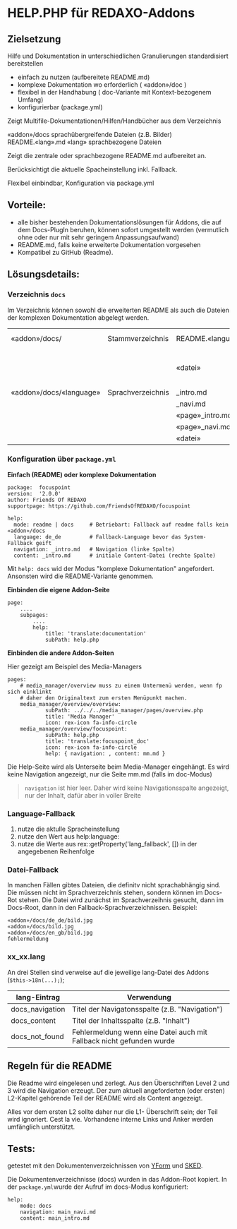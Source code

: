 # HELP.PHP für REDAXO-Addons

## Zielsetzung

Hilfe und Dokumentation in unterschiedlichen Granulierungen standardisiert bereitstellen

- einfach zu nutzen (aufbereitete README.md)
- komplexe Dokumentation wo erforderlich ( «addon»/doc )
- flexibel in der Handhabung ( doc-Variante mit Kontext-bezogenem Umfang)
- konfigurierbar (package.yml)

Zeigt Multifile-Dokumentationen/Hilfen/Handbücher aus dem Verzeichnis 

  «addon»/docs
    sprachübergreifende Dateien (z.B. Bilder)
    README.«lang».md
    «lang»
      sprachbezogene Dateien

Zeigt die zentrale oder sprachbezogene README.md aufbereitet an.

Berücksichtigt die aktuelle Spacheinstellung inkl. Fallback. 

Flexibel einbindbar, Konfiguration via package.yml


## Vorteile:

- alle bisher bestehenden Dokumentationslösungen für Addons, die auf dem Docs-PlugIn beruhen,
können sofort umgestellt werden (vermutlich ohne oder nur mit sehr geringem Anpassungsaufwand)
- README.md, falls keine erweiterte Dokumentation vorgesehen
- Kompatibel zu GitHub (Readme).


## Lösungsdetails:

### Verzeichnis `docs`

Im Verzeichnis können sowohl die erweiterten README als auch die Dateien der komplexen Dokumentation 
abgelegt werden. 

|   |   |   |   |
|---|---|---|---|
|«addon»/docs/|Stammverzeichnis|README.«language».md|sprachspezifische README-Dateien|
|||«datei»|Dateien einer Dokumentation, die nicht sprachspezifisch sind (meist Bilder)|
|«addon»/docs/«language»|Sprachverzeichnis|_intro.md|Default-Text|
|||_navi.md|Navigationsdatei/Menü|
|||«page»_intro.md|Default-Text|
|||«page»_navi.md|Navigationsdatei/Menü|
|||«datei»|Dokumentationsdatei|

### Konfiguration über `package.yml`

**Einfach (README) oder komplexe Dokumentation**

    package:  focuspoint
    version:  '2.0.0'
    author: Friends Of REDAXO
    supportpage: https://github.com/FriendsOfREDAXO/focuspoint

    help: 
      mode: readme | docs     # Betriebart: Fallback auf readme falls kein «addon»/docs
      language: de_de         # Fallback-Language bevor das System-Fallback geift
      navigation: _intro.md   # Navigation (linke Spalte)
      content: _intro.md      # initiale Content-Datei (rechte Spalte)

Mit `help: docs` wid der Modus "komplexe Dokumentation" angefordert. Ansonsten wird die README-Variante genommen.

**Einbinden die eigene Addon-Seite**

    page:
        ....
        subpages:
            ....
            help:
                title: 'translate:documentation'
                subPath: help.php


**Einbinden die andere Addon-Seiten**

Hier gezeigt am Beispiel des Media-Managers

    pages:
        # media_manager/overview muss zu einem Untermenü werden, wenn fp sich einklinkt
        # daher den Originaltext zum ersten Menüpunkt machen.
        media_manager/overview/overview:
                subPath: ../../../media_manager/pages/overview.php
                title: 'Media Manager'
                icon: rex-icon fa-info-circle
        media_manager/overview/focuspoint:
                subPath: help.php
                title: 'translate:focuspoint_doc'
                icon: rex-icon fa-info-circle
                help: { navigation: , content: mm.md }

Die Help-Seite wird als Unterseite beim Media-Manager eingehängt. Es wird keine Navigation angezeigt, nur die Seite mm.md (falls im doc-Modus)

> `navigation` ist hier leer. Daher wird keine Navigationsspalte angezeigt, nur der Inhalt, dafür aber in voller Breite

### Language-Fallback

1. nutze die aktulle Spracheinstellung
2. nutze den Wert aus help:language:
3. nutze die Werte aus rex::getProperty('lang_fallback', []) in der angegebenen Reihenfolge

### Datei-Fallback

In manchen Fällen gibtes Dateien, die definitv nicht sprachabhängig sind. Die müssen nicht im Sprachverzeichnis stehen, sondern können im
Docs-Rot stehen. Die Datei wird zunächst im Sprachverzeihnis gesucht, dann im Docs-Root, dann in den Fallback-Sprachverzeichnissen. Beispiel:

    «addon»/docs/de_de/bild.jpg
    «addon»/docs/bild.jpg
    «addon»/docs/en_gb/bild.jpg
    fehlermeldung

### xx_xx.lang

An drei Stellen sind verweise auf die jeweilige lang-Datei des Addons (`$this->18n(...);`);

| lang-Eintrag | Verwendung |
| ------------ | ---------- |
| docs_navigation | Titel der Navigatonsspalte (z.B. "Navigation")  |
| docs_content | Titel der Inhaltsspalte (z.B. "Inhalt") |
| docs_not_found | Fehlermeldung wenn eine Datei auch mit Fallback nicht gefunden wurde |

## Regeln für die README

Die Readme wird eingelesen und zerlegt. Aus den Überschriften Level 2 und 3 wird die Navigation erzeugt. Der zum aktuell angeforderten (oder ersten) L2-Kapitel gehörende Teil der README wird als Content angezeigt.

Alles vor dem ersten L2 sollte daher nur die L1- Überschrift sein; der Teil wird ignoriert.  Cest la vie.
Vorhandene interne Links und Anker werden umfänglich unterstützt.

## Tests:

getestet mit den Dokumentenverzeichnissen von [YForm](https://github.com/yakamara/redaxo_yform_docs/tree/0acc12f225649ff072146a752fe06d5618a780bf) und [SKED](https://github.com/FriendsOfREDAXO/sked/tree/master/plugins/documentation/docs/de_de).

Die Dokumentenverzeichnisse (docs) wurden in das Addon-Root kopiert. In der `package.yml`wurde der Aufruf im docs-Modus konfiguriert:

    help:
        mode: docs
        navigation: main_navi.md
        content: main_intro.md

 
